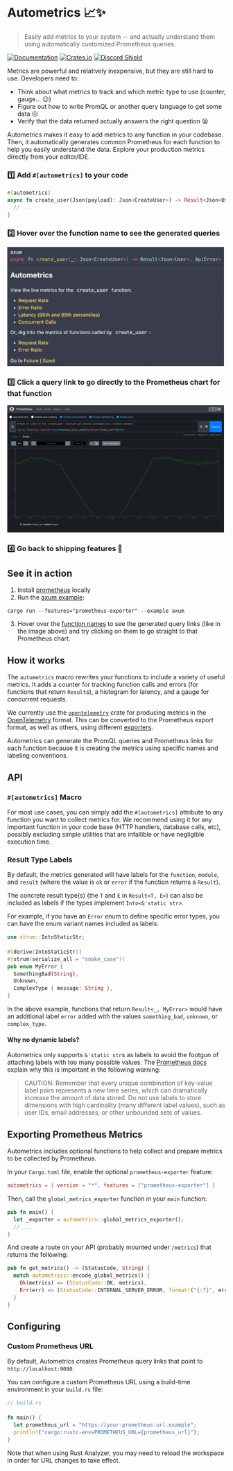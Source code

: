 # Autometrics 📈✨
> Easily add metrics to your system -- and actually understand them using automatically customized Prometheus queries.

[![Documentation](https://docs.rs/autometrics/badge.svg)](https://docs.rs/autometrics)
[![Crates.io](https://img.shields.io/crates/v/autometrics.svg)](https://crates.io/crates/autometrics)
[![Discord Shield](https://discordapp.com/api/guilds/950489382626951178/widget.png?style=shield)](https://discord.gg/kHtwcH8As9)

Metrics are powerful and relatively inexpensive, but they are still hard to use. Developers need to:
- Think about what metrics to track and which metric type to use (counter, gauge... 😕)
- Figure out how to write PromQL or another query language to get some data 😖
- Verify that the data returned actually answers the right question 😫

Autometrics makes it easy to add metrics to any function in your codebase.
Then, it automatically generates common Prometheus for each function to help you easily understand the data.
Explore your production metrics directly from your editor/IDE.

### 1️⃣ Add `#[autometrics]` to your code

```rust
#[autometrics]
async fn create_user(Json(payload): Json<CreateUser>) -> Result<Json<User>, ApiError> {
  // ...
}
```

### 2️⃣ Hover over the function name to see the generated queries

<img src="./assets/vs-code-example.png" alt="VS Code Hover Example" width="500">

### 3️⃣ Click a query link to go directly to the Prometheus chart for that function

<img src="./assets/prometheus-chart.png" alt="Prometheus Chart" width="500">

### 4️⃣ Go back to shipping features 🚀

## See it in action

1. Install [prometheus](https://prometheus.io/download/) locally
2. Run the [axum example](./examples/axum.rs):
```
cargo run --features="prometheus-exporter" --example axum
```
3. Hover over the [function names](./examples/axum.rs#L21) to see the generated query links
(like in the image above) and try clicking on them to go straight to that Prometheus chart.

## How it works

The `autometrics` macro rewrites your functions to include a variety of useful metrics.
It adds a counter for tracking function calls and errors (for functions that return `Result`s),
a histogram for latency, and a gauge for concurrent requests.

We currently use the [`opentelemetry`](https://crates.io/crates/opentelemetry) crate for producing metrics
in the [OpenTelemetry](https://opentelemetry.io/) format. This can be converted to the Prometheus export format, as well
as others, using different [exporters](https://github.com/open-telemetry/opentelemetry-rust#related-crates).

Autometrics can generate the PromQL queries and Prometheus links for each function because it is creating
the metrics using specific names and labeling conventions.

## API

### `#[autometrics]` Macro

For most use cases, you can simply add the `#[autometrics]` attribute to any function you want to collect metrics for. We recommend using it for any important function in your code base (HTTP handlers, database calls, etc), possibly excluding simple utilities that are infallible or have negligible execution time.

### Result Type Labels

By default, the metrics generated will have labels for the `function`, `module`, and `result` (where the value is `ok` or `error` if the function returns a `Result`).

The concrete result type(s) (the `T` and `E` in `Result<T, E>`) can also be included as labels if the types implement `Into<&'static str>`.

For example, if you have an `Error` enum to define specific error types, you can have the enum variant names included as labels:
```rust
use strum::IntoStaticStr;

#[derive(IntoStaticStr)]
#[strum(serialize_all = "snake_case")]
pub enum MyError {
  SomethingBad(String),
  Unknown,
  ComplexType { message: String },
}
```
In the above example, functions that return `Result<_, MyError>` would have an additional label `error` added with the values `something_bad`, `unknown`, or `complex_type`.

#### Why no dynamic labels?

Autometrics only supports `&'static str`s as labels to avoid the footgun of attaching labels with too many possible values. The [Prometheus docs](https://prometheus.io/docs/practices/naming/#labels) explain why this is important in the following warning:

> CAUTION: Remember that every unique combination of key-value label pairs represents a new time series, which can dramatically increase the amount of data stored. Do not use labels to store dimensions with high cardinality (many different label values), such as user IDs, email addresses, or other unbounded sets of values.

## Exporting Prometheus Metrics

Autometrics includes optional functions to help collect and prepare metrics to be collected by Prometheus.

In your `Cargo.toml` file, enable the optional `prometheus-exporter` feature:

```toml
autometrics = { version = "*", features = ["prometheus-exporter"] }
```

Then, call the `global_metrics_exporter` function in your `main` function:
```rust
pub fn main() {
  let _exporter = autometrics::global_metrics_exporter();
  // ...
}
```

And create a route on your API (probably mounted under `/metrics`) that returns the following:
```rust
pub fn get_metrics() -> (StatusCode, String) {
  match autometrics::encode_global_metrics() {
    Ok(metrics) => (StatusCode::OK, metrics),
    Err(err) => (StatusCode::INTERNAL_SERVER_ERROR, format!("{:?}", err))
  }
}
```

## Configuring

### Custom Prometheus URL
By default, Autometrics creates Prometheus query links that point to `http://localhost:9090`.

You can configure a custom Prometheus URL using a build-time environment in your `build.rs` file:

```rust
// build.rs

fn main() {
  let prometheus_url = "https://your-prometheus-url.example";
  println!("cargo:rustc-env=PROMETHEUS_URL={prometheus_url}");
}
```
Note that when using Rust Analyzer, you may need to reload the workspace in order for URL changes to take effect.
